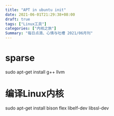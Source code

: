 ```yaml
---
title: "APT in ubuntu init"
date: 2021-06-01T21:29:38+08:00
draft: true
tags: ["Linux工具"]
categories: ["内核之旅"]
Summary: "每日点滴、心情与吐槽 2021/06月刊"
---
```


# sparse
sudo apt-get install g++ llvm

# 编译Linux内核

sudo apt-get install bison flex libelf-dev libssl-dev